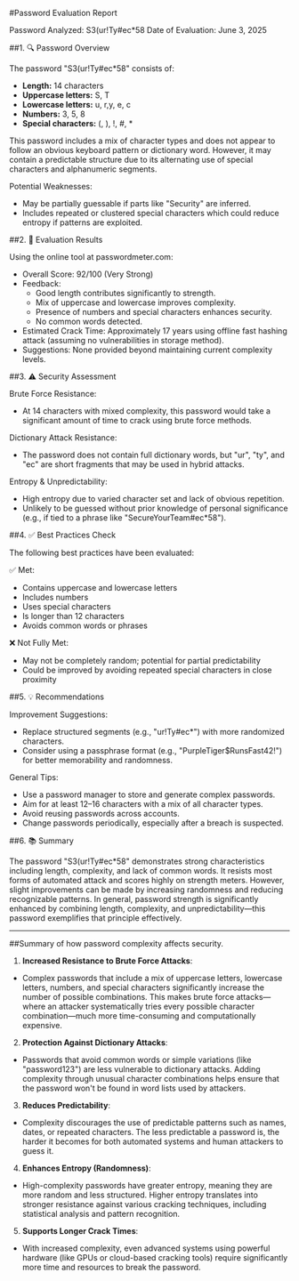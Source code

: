 #Password Evaluation Report

Password Analyzed: S3(ur!Ty#ec*58
Date of Evaluation: June 3, 2025


##1. 🔍 Password Overview

The password "S3(ur!Ty#ec*58" consists of:
- **Length:** 14 characters
- **Uppercase letters:** S, T
- **Lowercase letters:** u, r,y, e, c
- **Numbers:** 3, 5, 8
- **Special characters:** (, ), !, #, *

This password includes a mix of character types and does not appear to follow an obvious keyboard pattern or dictionary word. However, it may contain a predictable structure due to its alternating use of special characters and alphanumeric segments.

Potential Weaknesses:
- May be partially guessable if parts like "Security" are inferred.
- Includes repeated or clustered special characters which could reduce entropy if patterns are exploited.


##2. 🧪 Evaluation Results

Using the online tool at passwordmeter.com:

- Overall Score: 92/100 (Very Strong)
- Feedback: 
   - Good length contributes significantly to strength.
   - Mix of uppercase and lowercase improves complexity.
   - Presence of numbers and special characters enhances security.
   - No common words detected.
- Estimated Crack Time: Approximately 17 years using offline fast hashing attack (assuming no vulnerabilities in storage method).
- Suggestions: None provided beyond maintaining current complexity levels.


##3. ⚠️ Security Assessment

Brute Force Resistance:
- At 14 characters with mixed complexity, this password would take a significant amount of time to crack using brute force methods.

Dictionary Attack Resistance:
- The password does not contain full dictionary words, but "ur", "ty", and "ec" are short fragments that may be used in hybrid attacks.

Entropy & Unpredictability:
- High entropy due to varied character set and lack of obvious repetition.
- Unlikely to be guessed without prior knowledge of personal significance (e.g., if tied to a phrase like "SecureYourTeam#ec*58").


##4. ✅ Best Practices Check

The following best practices have been evaluated:

✅ Met:
- Contains uppercase and lowercase letters
- Includes numbers
- Uses special characters
- Is longer than 12 characters
- Avoids common words or phrases

❌ Not Fully Met:
- May not be completely random; potential for partial predictability
- Could be improved by avoiding repeated special characters in close proximity


##5. 💡 Recommendations

Improvement Suggestions:
- Replace structured segments (e.g., "ur!Ty#ec*") with more randomized characters.
- Consider using a passphrase format (e.g., "PurpleTiger$RunsFast42!") for better memorability and randomness.

General Tips:
- Use a password manager to store and generate complex passwords.
- Aim for at least 12–16 characters with a mix of all character types.
- Avoid reusing passwords across accounts.
- Change passwords periodically, especially after a breach is suspected.


##6. 📚 Summary

The password "S3(ur!Ty#ec*58" demonstrates strong characteristics including length, complexity, and lack of common words. It resists most forms of automated attack and scores highly on strength meters. However, slight improvements can be made by increasing randomness and reducing recognizable patterns. In general, password strength is significantly enhanced by combining length, complexity, and unpredictability—this password exemplifies that principle effectively.

-------------------------------------------------------------------------------------------------------------------------------------------------------------------

##Summary of how password complexity affects security.

1. **Increased Resistance to Brute Force Attacks**:  
-  Complex passwords that include a mix of uppercase letters, lowercase letters, numbers, and special characters significantly increase the number of possible combinations. This makes brute force attacks—where an attacker systematically tries every possible character combination—much more time-consuming and computationally expensive.

2. **Protection Against Dictionary Attacks**:  
-  Passwords that avoid common words or simple variations (like "password123") are less vulnerable to dictionary attacks. Adding complexity through unusual character combinations helps ensure that the password won't be found in word lists used by attackers.

3. **Reduces Predictability**:  
-  Complexity discourages the use of predictable patterns such as names, dates, or repeated characters. The less predictable a password is, the harder it becomes for both automated systems and human attackers to guess it.

4. **Enhances Entropy (Randomness)**:  
-  High-complexity passwords have greater entropy, meaning they are more random and less structured. Higher entropy translates into stronger resistance against various cracking techniques, including statistical analysis and pattern recognition.

5. **Supports Longer Crack Times**:  
-  With increased complexity, even advanced systems using powerful hardware (like GPUs or cloud-based cracking tools) require significantly more time and resources to break the password.
